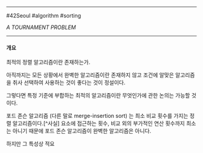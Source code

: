 
---

#42Seoul #algorithm #sorting

*A TOURNAMENT PROBLEM*

---

#### 개요

최적의 정렬 알고리즘이란 존재하는가.

아직까지는 모든 상황에서 완벽한 알고리즘이란 존재하지 않고 조건에 알맞은 알고리즘을 취사 선택하여 사용하는 것이 좋다는 것이 정설이다.

그렇다면 특정 기준에 부합하는 최적의 알고리즘이란 무엇인가에 관한 논의는 가능할 것이다.

포드 존슨 알고리즘 (다른 말로 merge-insertion sort) 는 최소 비교 횟수를 가지는 정렬 알고리즘이다.[^사실] 요소에 접근하는 횟수, 비교 외의 부가적인 연산 횟수까지 최소는 아니기 때문에 포드 존슨 알고리즘이 완벽한 알고리즘은 아니다.

하지만 그 특성상 적요